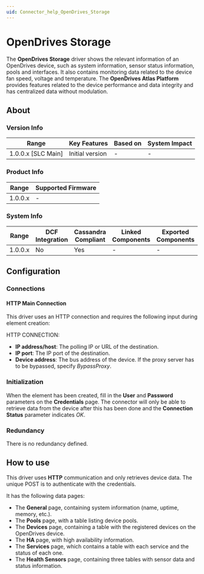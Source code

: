 ```yaml
---
uid: Connector_help_OpenDrives_Storage
---
```


# OpenDrives Storage

The **OpenDrives Storage** driver shows the relevant information of an OpenDrives device, such as system information, sensor status information, pools and interfaces. It also contains monitoring data related to the device fan speed, voltage and temperature. The **OpenDrives Atlas Platform** provides features related to the device performance and data integrity and has centralized data without modulation.

## About

### Version Info

| **Range**            | **Key Features** | **Based on** | **System Impact** |
|----------------------|------------------|--------------|-------------------|
| 1.0.0.x \[SLC Main\] | Initial version  | \-           | \-                |

### Product Info

| **Range** | **Supported Firmware** |
|-----------|------------------------|
| 1.0.0.x   | \-                     |

### System Info

| **Range** | **DCF Integration** | **Cassandra Compliant** | **Linked Components** | **Exported Components** |
|-----------|---------------------|-------------------------|-----------------------|-------------------------|
| 1.0.0.x   | No                  | Yes                     | \-                    | \-                      |

## Configuration

### Connections

#### HTTP Main Connection

This driver uses an HTTP connection and requires the following input during element creation:

HTTP CONNECTION:

- **IP address/host**: The polling IP or URL of the destination.
- **IP port**: The IP port of the destination.
- **Device address**: The bus address of the device. If the proxy server has to be bypassed, specify *BypassProxy*.

### Initialization

When the element has been created, fill in the **User** and **Password** parameters on the **Credentials** page. The connector will only be able to retrieve data from the device after this has been done and the **Connection Status** parameter indicates *OK*.

### Redundancy

There is no redundancy defined.

## How to use

This driver uses **HTTP** communication and only retrieves device data. The unique POST is to authenticate with the credentials.

It has the following data pages:

- The **General** page, containing system information (name, uptime, memory, etc.).
- The **Pools** page, with a table listing device pools.
- The **Devices** page, containing a table with the registered devices on the OpenDrives device.
- The **HA** page, with high availability information.
- The **Services** page, which contains a table with each service and the status of each one.
- The **Health Sensors** page, containing three tables with sensor data and status information.
